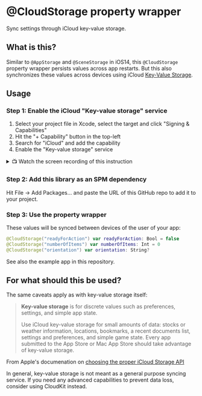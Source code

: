 @CloudStorage property wrapper
==============================

Sync settings through iCloud key-value storage.


## What is this?

Similar to `@AppStorage` and `@SceneStorage` in iOS14, this `@CloudStorage` property wrapper persists values across app restarts.
But this also synchronizes these values across devices using iCloud [Key-Value Storage](https://developer.apple.com/library/archive/documentation/General/Conceptual/iCloudDesignGuide/Chapters/DesigningForKey-ValueDataIniCloud.html).

## Usage

### Step 1: Enable the iCloud "Key-value storage" service
1. Select your project file in Xcode, select the target and click "Signing & Capabilities"
2. Hit the "+ Capability" button in the top-left
3. Search for "iCloud" and add the capability
4. Enable the "Key-value storage" service

<details>
<summary>📺 Watch the screen recording of this instruction</summary>
 
![Screen recording](https://user-images.githubusercontent.com/618233/233169058-6b80882e-e0c8-4ec8-82c1-5a789aebbccc.gif)

</details>

### Step 2: Add this library as an SPM dependency

Hit File -> Add Packages... and paste the URL of this GitHub repo to add it to your project.

### Step 3: Use the property wrapper

These values will be synced between devices of the user of your app:
```swift
@CloudStorage("readyForAction") var readyForAction: Bool = false
@CloudStorage("numberOfItems") var numberOfItems: Int = 0
@CloudStorage("orientation") var orientation: String?
``` 

See also the example app in this repository.

## For what should this be used?

The same caveats apply as with key-value storage itself:

> **Key-value storage** is for discrete values such as preferences, settings, and simple app state.
>
> Use iCloud key-value storage for small amounts of data: stocks or weather information, locations, bookmarks, a recent documents list, settings and preferences, and simple game state. Every app submitted to the App Store or Mac App Store should take advantage of key-value storage.

From Apple's documenation on [choosing the proper iCloud Storage API](https://developer.apple.com/library/archive/documentation/General/Conceptual/iCloudDesignGuide/Chapters/iCloudFundametals.html#//apple_ref/doc/uid/TP40012094-CH6-SW28)

In general, key-value storage is not meant as a general purpose syncing service.
If you need any advanced capabilities to prevent data loss, consider using CloudKit instead.


